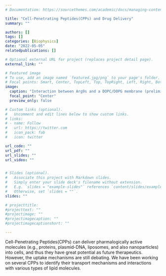 ```yaml
---
# Documentation: https://sourcethemes.com/academic/docs/managing-content/

title: "Cell-Penetrating Peptides(CPPs) and Drug Delivery"
summary: ""

authors: []
tags: []
categories: [Biophysics]
date: "2022-05-05" 
relatedpublications: []

# Optional external URL for project (replaces project detail page).
external_link: ""

# Featured image
# To use, add an image named `featured.jpg/png` to your page's folder.
# Focal points: Smart, Center, TopLeft, Top, TopRight, Left, Right, BottomLeft, Bottom, BottomRight.
image:
  caption: "Interaction between Arg9s and a DOPC/DOPG membrane (preliminary)"
  focal_point: "Center"
  preview_only: false

# Custom links (optional).
#   Uncomment and edit lines below to show custom links.
# links:
# - name: Follow
#   url: https://twitter.com
#   icon_pack: fab
#   icon: twitter

url_code: ""
url_pdf: ""
url_slides: ""
url_video: ""


# Slides (optional).
#   Associate this project with Markdown slides.
#   Simply enter your slide deck's filename without extension.
#   E.g. `slides = "example-slides"` references `content/slides/example-slides.md`.
#   Otherwise, set `slides = ""`.
slides: ""

# projecttitle: 
#projecttext: ""
#projectimage: ""
#projectimagecaption: ""
#projectimagecaptionshort: ""

---
```


Cell-Penetrating Peptides(CPPs) can deliver pharmalogically active molecules (e.g., proteins, plasmid-DNA, liposomes, and also nanoparticles) into cells, and thus they have great potential as future therapeutics. However, the uptake mechanisms are still debating. We have been working on several CPPs to identify their transport mechanisms and interactions with various types of lipid molecules. 
